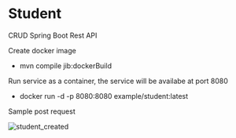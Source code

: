 # Student
 CRUD Spring Boot Rest API

 Create docker image 

 - mvn compile jib:dockerBuild


 Run service as a container, the service will be availabe at port 8080

 - docker run -d -p 8080:8080 example/student:latest

Sample post request

![student_created](https://github.com/user-attachments/assets/4d274649-08b3-4f53-ad25-c6bf1a61edfe)
